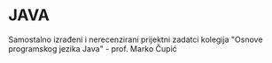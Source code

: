 # JAVA
Samostalno izrađeni i nerecenzirani prijektni zadatci kolegija "Osnove programskog jezika Java" - prof. Marko Čupić
